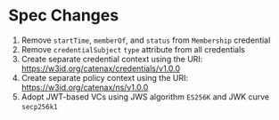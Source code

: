 


# Spec Changes

1. Remove `startTime`, `memberOf`, and `status` from `Membership` credential 
2. Remove `credentialSubject` `type` attribute from all credentials
3. Create separate credential context using the URI: https://w3id.org/catenax/credentials/v1.0.0 
4. Create separate policy context using the URI: https://w3id.org/catenax/ns/v1.0.0
5. Adopt JWT-based VCs using JWS algorithm `ES256K` and JWK curve `secp256k1`
